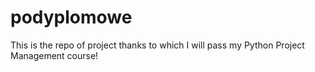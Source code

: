 # podyplomowe
This is the repo of project thanks to which I will pass my Python Project Management course!
